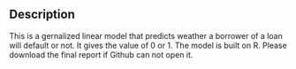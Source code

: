 ## Description

This is a gernalized linear model that predicts weather a borrower of a loan will default or not. It gives the value of 0 or 1. The model is built on R. 
Please download the final report if Github can not open it.
